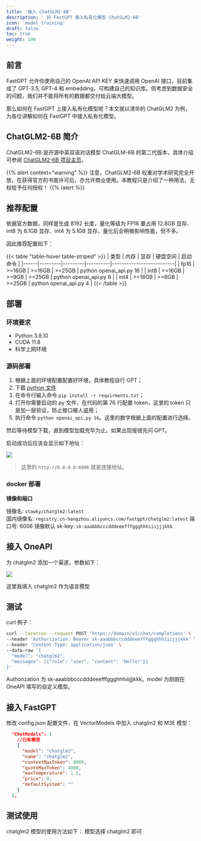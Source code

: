 ```yaml
---
title: '接入 ChatGLM2-6B'
description: ' 将 FastGPT 接入私有化模型 ChatGLM2-6B'
icon: 'model_training'
draft: false
toc: true
weight: 100
---
```


## 前言

FastGPT 允许你使用自己的 OpenAI API KEY 来快速调用 OpenAI 接口，目前集成了 GPT-3.5, GPT-4 和 embedding，可构建自己的知识库。但考虑到数据安全的问题，我们并不能将所有的数据都交付给云端大模型。

那么如何在 FastGPT 上接入私有化模型呢？本文就以清华的 ChatGLM2 为例，为各位讲解如何在 FastGPT 中接入私有化模型。

## ChatGLM2-6B 简介

ChatGLM2-6B 是开源中英双语对话模型 ChatGLM-6B 的第二代版本，具体介绍可参阅 [ChatGLM2-6B 项目主页](https://github.com/THUDM/ChatGLM2-6B)。

{{% alert context="warning" %}}
注意，ChatGLM2-6B 权重对学术研究完全开放，在获得官方的书面许可后，亦允许商业使用。本教程只是介绍了一种用法，无权给予任何授权！
{{% /alert %}}

## 推荐配置

依据官方数据，同样是生成 8192 长度，量化等级为 FP16 要占用 12.8GB 显存、int8 为 8.1GB 显存、int4 为 5.1GB 显存，量化后会稍微影响性能，但不多。

因此推荐配置如下：

{{< table "table-hover table-striped" >}}
| 类型 | 内存 | 显存 | 硬盘空间 | 启动命令 |
|------|---------|---------|----------|--------------------------|
| fp16 | >=16GB | >=16GB | >=25GB | python openai_api.py 16 |
| int8 | >=16GB | >=9GB | >=25GB | python openai_api.py 8 |
| int4 | >=16GB | >=6GB | >=25GB | python openai_api.py 4 |
{{< /table >}}

## 部署

### 环境要求

- Python 3.8.10
- CUDA 11.8
- 科学上网环境

### 源码部署

1. 根据上面的环境配置配置好环境，具体教程自行 GPT；
2. 下载 [python 文件](https://github.com/labring/FastGPT/blob/main/files/models/ChatGLM2/openai_api.py)
3. 在命令行输入命令 `pip install -r requirments.txt`；
4. 打开你需要启动的 py 文件，在代码的第 76 行配置 token，这里的 token 只是加一层验证，防止接口被人盗用；
5. 执行命令 `python openai_api.py 16`。这里的数字根据上面的配置进行选择。

然后等待模型下载，直到模型加载完毕为止。如果出现报错先问 GPT。

启动成功后应该会显示如下地址：

![](/imgs/chatglm2.png)

> 这里的 `http://0.0.0.0:6006` 就是连接地址。

### docker 部署

**镜像和端口**

镜像名: `stawky/chatglm2:latest`  
国内镜像名: `registry.cn-hangzhou.aliyuncs.com/fastgpt/chatglm2:latest`
端口号: 6006
镜像默认 sk-key: `sk-aaabbbcccdddeeefffggghhhiiijjjkkk`

## 接入 OneAPI

为 chatglm2 添加一个渠道，参数如下：

![](/imgs/model-m3e1.png)

这里我填入 chatglm2 作为语言模型

## 测试

curl 例子：

```bash
curl --location --request POST 'https://domain/v1/chat/completions' \
--header 'Authorization: Bearer sk-aaabbbcccdddeeefffggghhhiiijjjkkk' \
--header 'Content-Type: application/json' \
--data-raw '{
  "model": "chatglm2",
  "messages": [{"role": "user", "content": "Hello!"}]
}'
```

Authorization 为 sk-aaabbbcccdddeeefffggghhhiiijjjkkk。model 为刚刚在 OneAPI 填写的自定义模型。

## 接入 FastGPT

修改 config.json 配置文件，在 VectorModels 中加入 chatglm2 和 M3E 模型：

```json
  "ChatModels": [
    //已有模型
    {
      "model": "chatglm2",
      "name": "chatglm2",
      "contextMaxToken": 8000,
      "quoteMaxToken": 4000,
      "maxTemperature": 1.2,
      "price": 0,
      "defaultSystem": ""
    }
  ],
```

## 测试使用

chatglm2 模型的使用方法如下：
模型选择 chatglm2 即可
